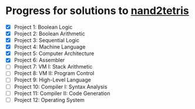 # Progress for solutions to [nand2tetris](https://www.nand2tetris.org/course)
- [x] Project 1: Boolean Logic
- [x] Project 2: Boolean Arithmetic
- [x] Project 3: Sequential Logic
- [x] Project 4: Machine Language
- [x] Project 5: Computer Architecture
- [x] Project 6: Assembler
- [ ] Project 7: VM I: Stack Arithmetic
- [ ] Project 8: VM II: Program Control
- [ ] Project 9: High-Level Language
- [ ] Project 10: Compiler I: Syntax Analysis
- [ ] Project 11: Compiler II: Code Generation
- [ ] Project 12: Operating System
